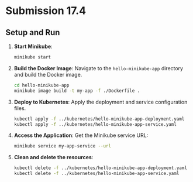 # Submission 17.4
## Setup and Run

1. **Start Minikube**:
    ```bash
    minikube start
    ```

2. **Build the Docker Image**:
    Navigate to the `hello-minikube-app` directory and build the Docker image.
    ```bash
    cd hello-minikube-app
    minikube image build -t my-app -f ./Dockerfile .
    ```

3. **Deploy to Kubernetes**:
    Apply the deployment and service configuration files.
    ```bash
    kubectl apply -f ../kubernetes/hello-minikube-app-deployment.yaml
    kubectl apply -f ../kubernetes/hello-minikube-app-service.yaml
    ```

4. **Access the Application**:
    Get the Minikube service URL:
    ```bash
    minikube service my-app-service --url
    ```

5. **Clean and delete the resources**:
    ```bash
    kubectl delete -f ../kubernetes/hello-minikube-app-deployment.yaml
    kubectl delete -f ../kubernetes/hello-minikube-app-service.yaml
    ```